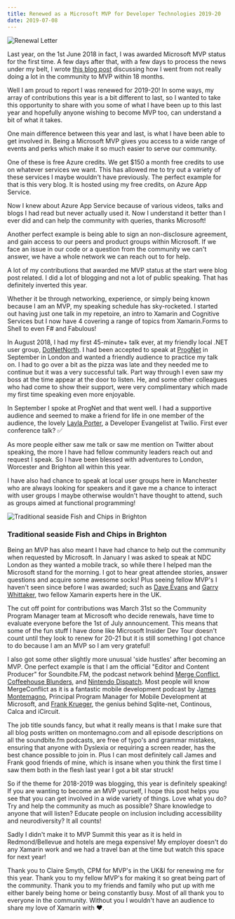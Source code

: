 ```yaml
--- 
title: Renewed as a Microsoft MVP for Developer Technologies 2019-20
date: 2019-07-08 
---
```



![Renewal Letter](../../../mages/mvp-renewal-19/letter.jpg)

Last year, on the 1st June 2018 in fact, I was awarded Microsoft MVP status for the first time. A few days after that, with a few days to process the news under my belt, I wrote [this blog post](https://lucecarter.co.uk/road-to-microsoft-mvp-my-journey/) discussing how I went from not really doing a lot in the community to MVP within 18 months.

Well I am proud to report I was renewed for 2019-20! In some ways, my array of contributions this year is a bit different to last, so I wanted to take this opportunity to share with you some of what I have been up to this last year and hopefully anyone wishing to become MVP too, can understand a bit of what it takes.

One main difference between this year and last, is what I have been able to get involved in. Being a Microsoft MVP gives you access to a wide range of events and perks which make it so much easier to serve our community.

One of these is free Azure credits. We get $150 a month free credits to use on whatever services we want. This has allowed me to try out a variety of these services I maybe wouldn't have previously. The perfect example for that is this very blog. It is hosted using my free credits, on Azure App Service.

Now I knew about Azure App Service because of various videos, talks and blogs I had read but never actually used it. Now I understand it better than I ever did and can help the community with queries, thanks Microsoft!

Another perfect example is being able to sign an non-disclosure agreement, and gain access to our peers and product groups within Microsoft. If we face an issue in our code or a question from the community we can't answer, we have a whole network we can reach out to for help.

A lot of my contributions that awarded me MVP status at the start were blog post related. I did a lot of blogging and not a lot of public speaking. That has definitely inverted this year.

Whether it be through networking, experience, or simply being known because I am an MVP, my speaking schedule has sky-rocketed. I started out having just one talk in my repetoire, an intro to Xamarin and Cognitive Services but I now have 4 covering a range of topics from Xamarin.Forms to Shell to even F# and Fabulous!

In August 2018, I had my first 45-minute+ talk ever, at my friendly local .NET user group, [DotNetNorth](https://www.meetup.com/DotNetNorth/). I had been accepted to speak at [ProgNet](https://skillsmatter.com/conferences/10107-prognet-london-2018) in September in London and wanted a friendly audience to practice my talk on. I had to go over a bit as the pizza was late and they needed me to continue but it was a very successful talk. Part way through I even saw my boss at the time appear at the door to listen. He, and some other colleagues who had come to show their support, were very complimentary which made my first time speaking even more enjoyable.

In September I spoke at ProgNet and that went well. I had a supportive audience and seemed to make a friend for life in one member of the audience, the lovely [Layla Porter](https://twitter.com/laylacodesit), a Developer Evangelist at Twilio. First ever conference talk? ✅

As more people either saw me talk or saw me mention on Twitter about speaking, the more I have had fellow community leaders reach out and request I speak. So I have been blessed with adventures to London, Worcester and Brighton all within this year.

I have also had chance to speak at local user groups here in Manchester who are always looking for speakers and it gave me a chance to interact with user groups I maybe otherwise wouldn't have thought to attend, such as groups aimed at functional programming!

![Traditional seaside Fish and Chips in Brighton](../../../mages/mvp-renewal-19/brighton.jpg)
### Traditional seaside Fish and Chips in Brighton

Being an MVP has also meant I have had chance to help out the community when requested by Microsoft. In January I was asked to speak at NDC London as they wanted a mobile track, so while there I helped man the Microsoft stand for the morning. I got to hear great attendee stories, answer questions and acquire some awesome socks! Plus seeing fellow MVP's I haven't seen since before I was awarded; such as [Dave Evans](https://twitter.com/DaveDev) and [Garry Whittaker](https://twitter.com/garrywma), two fellow Xamarin experts here in the UK.

The cut off point for contributions was March 31st so the Community Program Manager team at Microsoft who decide renewals, have time to evaluate everyone before the 1st of July announcement. This means that some of the fun stuff I have done like Microsoft Insider Dev Tour doesn't count until they look to renew for 20-21 but it is still something I got chance to do because I am an MVP so I am very grateful!

I also got some other slightly more unusual 'side hustles' after becoming an MVP. One perfect example is that I am the official "Editor and Content Producer" for Soundbite.FM, the podcast network behind [Merge Conflict](https://www.mergeconflict.fm/), [Coffeehouse Blunders](https://www.blunders.fm/), and [Nintendo Dispatch](https://www.nintendodispatch.com/). Most people will know MergeConflict as it is a fantastic mobile development podcast by J[ames Montemagno](https://twitter.com/JamesMontemagno), Principal Program Manager for Mobile Development at Microsoft, and [Frank Krueger](https://twitter.com/praeclarum), the genius behind Sqlite-net, Continous, Calca and iCircuit.

The job title sounds fancy, but what it really means is that I make sure that all blog posts written on montemagno.com and all episode descriptions on all the soundbite.fm podcasts, are free of typo's and grammar mistakes, ensuring that anyone with Dyslexia or requiring a screen reader, has the best chance possible to join in. Plus I can most definitely call James and Frank good friends of mine, which is insane when you think the first time I saw them both in the flesh last year I got a bit star struck!

So if the theme for 2018-2019 was blogging, this year is definitely speaking! If you are wanting to become an MVP yourself, I hope this post helps you see that you can get involved in a wide variety of things. Love what you do? Try and help the community as much as possible? Share knowledge to anyone that will listen? Educate people on inclusion including accessibility and neurodiversity? It all counts!

Sadly I didn't make it to MVP Summit this year as it is held in Redmond/Bellevue and hotels are mega expensive! My employer doesn't do any Xamarin work and we had a travel ban at the time but watch this space for next year!

Thank you to Claire Smyth, CPM for MVP's in the UK&I for renewing me for this year. Thank you to my fellow MVP's for making it so great being part of the community. Thank you to my friends and family who put up with me either barely being home or being constantly busy. Most of all thank you to everyone in the community. Without you I wouldn't have an audience to share my love of Xamarin with ❤️.
